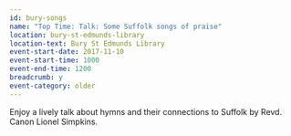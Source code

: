 ```yaml
---
id: bury-songs
name: "Top Time: Talk: Some Suffolk songs of praise"
location: bury-st-edmunds-library
location-text: Bury St Edmunds Library
event-start-date: 2017-11-10
event-start-time: 1000
event-end-time: 1200
breadcrumb: y
event-category: older
---
```


Enjoy a lively talk about hymns and their connections to Suffolk by Revd. Canon Lionel Simpkins.
